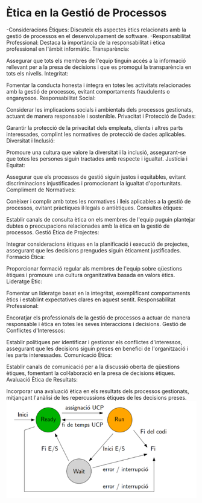 # Ètica en la Gestió de Processos
-Consideracions Ètiques: Discuteix els aspectes ètics relacionats amb la gestió de processos en el desenvolupament de software.
-Responsabilitat Professional: Destaca la importància de la responsabilitat i ètica professional en l'àmbit informàtic.
Transparència:

Assegurar que tots els membres de l'equip tinguin accés a la informació rellevant per a la presa de decisions i que es promogui la transparència en tots els nivells.
Integritat:

Fomentar la conducta honesta i íntegra en totes les activitats relacionades amb la gestió de processos, evitant comportaments fraudulents o enganyosos.
Responsabilitat Social:

Considerar les implicacions socials i ambientals dels processos gestionats, actuant de manera responsable i sostenible.
Privacitat i Protecció de Dades:

Garantir la protecció de la privacitat dels empleats, clients i altres parts interessades, complint les normatives de protecció de dades aplicables.
Diversitat i Inclusió:

Promoure una cultura que valore la diversitat i la inclusió, assegurant-se que totes les persones siguin tractades amb respecte i igualtat.
Justícia i Equitat:

Assegurar que els processos de gestió siguin justos i equitables, evitant discriminacions injustificades i promocionant la igualtat d'oportunitats.
Compliment de Normatives:

Conèixer i complir amb totes les normatives i lleis aplicables a la gestió de processos, evitant pràctiques il·legals o antiètiques.
Consultes ètiques:

Establir canals de consulta ètica on els membres de l'equip puguin plantejar dubtes o preocupacions relacionades amb la ètica en la gestió de processos.
Gestió Ètica de Projectes:

Integrar consideracions ètiques en la planificació i execució de projectes, assegurant que les decisions prengudes siguin èticament justificades.
Formació Ètica:

Proporcionar formació regular als membres de l'equip sobre qüestions ètiques i promoure una cultura organitzativa basada en valors ètics.
Lideratge Ètic:

Fomentar un lideratge basat en la integritat, exemplificant comportaments ètics i establint expectatives clares en aquest sentit.
Responsabilitat Professional:

Encoratjar els professionals de la gestió de processos a actuar de manera responsable i ètica en totes les seves interaccions i decisions.
Gestió de Conflictes d'Interessos:

Establir polítiques per identificar i gestionar els conflictes d'interessos, assegurant que les decisions siguin preses en benefici de l'organització i les parts interessades.
Comunicació Ètica:

Establir canals de comunicació per a la discussió oberta de qüestions ètiques, fomentant la col·laboració en la presa de decisions ètiques.
Avaluació Ètica de Resultats:

Incorporar una avaluació ètica en els resultats dels processos gestionats, mitjançant l'anàlisi de les repercussions ètiques de les decisions preses.
![Alt text](image.png)